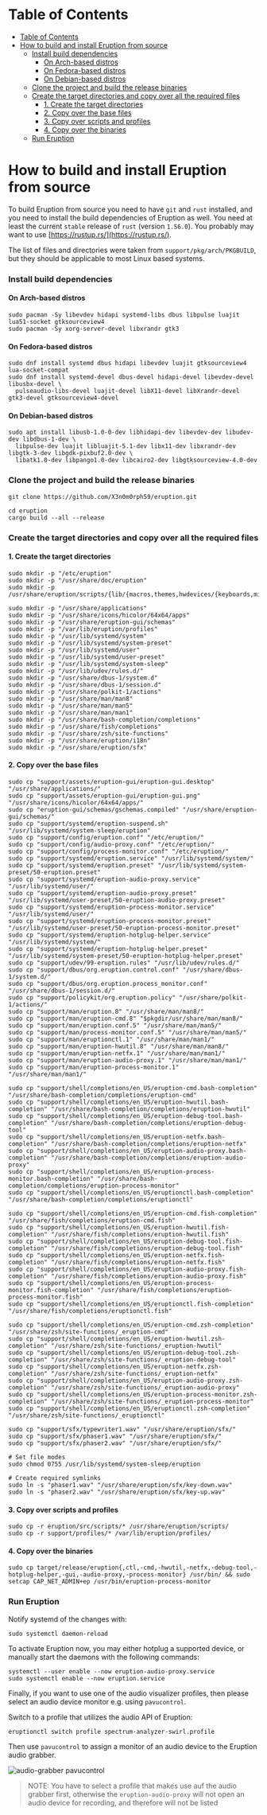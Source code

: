 # Table of Contents

- [Table of Contents](#table-of-contents)
- [How to build and install Eruption from source](#how-to-build-and-install-eruption-from-source)
    - [Install build dependencies](#install-build-dependencies)
      - [On Arch-based distros](#on-arch-based-distros)
      - [On Fedora-based distros](#on-fedora-based-distros)
      - [On Debian-based distros](#on-debian-based-distros)
    - [Clone the project and build the release binaries](#clone-the-project-and-build-the-release-binaries)
    - [Create the target directories and copy over all the required files](#create-the-target-directories-and-copy-over-all-the-required-files)
      - [1. Create the target directories](#1-create-the-target-directories)
      - [2. Copy over the base files](#2-copy-over-the-base-files)
      - [3. Copy over scripts and profiles](#3-copy-over-scripts-and-profiles)
      - [4. Copy over the binaries](#4-copy-over-the-binaries)
    - [Run Eruption](#run-eruption)

# How to build and install Eruption from source

To build Eruption from source you need to have `git` and `rust` installed, and you need to install the build
dependencies of Eruption as well. You need at least the current `stable` release of `rust` (version `1.56.0`).
You probably may want to use [https://rustup.rs/](https://rustup.rs/).

The list of files and directories were taken from `support/pkg/arch/PKGBUILD`, but they should be applicable to most
Linux based systems.

### Install build dependencies

#### On Arch-based distros

```shell
sudo pacman -Sy libevdev hidapi systemd-libs dbus libpulse luajit lua51-socket gtksourceview4
sudo pacman -Sy xorg-server-devel libxrandr gtk3
```

#### On Fedora-based distros

```shell
sudo dnf install systemd dbus hidapi libevdev luajit gtksourceview4 lua-socket-compat
sudo dnf install systemd-devel dbus-devel hidapi-devel libevdev-devel libusbx-devel \
  pulseaudio-libs-devel luajit-devel libX11-devel libXrandr-devel gtk3-devel gtksourceview4-devel
```

#### On Debian-based distros

```shell
sudo apt install libusb-1.0-0-dev libhidapi-dev libevdev-dev libudev-dev libdbus-1-dev \
  libpulse-dev luajit libluajit-5.1-dev libx11-dev libxrandr-dev libgtk-3-dev libgdk-pixbuf2.0-dev \
  libatk1.0-dev libpango1.0-dev libcairo2-dev libgtksourceview-4.0-dev
```

### Clone the project and build the release binaries

```shell
git clone https://github.com/X3n0m0rph59/eruption.git

cd eruption
cargo build --all --release
```

### Create the target directories and copy over all the required files

#### 1. Create the target directories

```shell
sudo mkdir -p "/etc/eruption"
sudo mkdir -p "/usr/share/doc/eruption"
sudo mkdir -p /usr/share/eruption/scripts/{lib/{macros,themes,hwdevices/{keyboards,mice}},examples}

sudo mkdir -p "/usr/share/applications"
sudo mkdir -p "/usr/share/icons/hicolor/64x64/apps"
sudo mkdir -p "/usr/share/eruption-gui/schemas"
sudo mkdir -p "/var/lib/eruption/profiles"
sudo mkdir -p "/usr/lib/systemd/system"
sudo mkdir -p "/usr/lib/systemd/system-preset"
sudo mkdir -p "/usr/lib/systemd/user"
sudo mkdir -p "/usr/lib/systemd/user-preset"
sudo mkdir -p "/usr/lib/systemd/system-sleep"
sudo mkdir -p "/usr/lib/udev/rules.d/"
sudo mkdir -p "/usr/share/dbus-1/system.d"
sudo mkdir -p "/usr/share/dbus-1/session.d"
sudo mkdir -p "/usr/share/polkit-1/actions"
sudo mkdir -p "/usr/share/man/man8"
sudo mkdir -p "/usr/share/man/man5"
sudo mkdir -p "/usr/share/man/man1"
sudo mkdir -p "/usr/share/bash-completion/completions"
sudo mkdir -p "/usr/share/fish/completions"
sudo mkdir -p "/usr/share/zsh/site-functions"
sudo mkdir -p "/usr/share/eruption/i18n"
sudo mkdir -p "/usr/share/eruption/sfx"
```

#### 2. Copy over the base files

```shell
sudo cp "support/assets/eruption-gui/eruption-gui.desktop" "/usr/share/applications/"
sudo cp "support/assets/eruption-gui/eruption-gui.png" "/usr/share/icons/hicolor/64x64/apps/"
sudo cp "eruption-gui/schemas/gschemas.compiled" "/usr/share/eruption-gui/schemas/"
sudo cp "support/systemd/eruption-suspend.sh" "/usr/lib/systemd/system-sleep/eruption"
sudo cp "support/config/eruption.conf" "/etc/eruption/"
sudo cp "support/config/audio-proxy.conf" "/etc/eruption/"
sudo cp "support/config/process-monitor.conf" "/etc/eruption/"
sudo cp "support/systemd/eruption.service" "/usr/lib/systemd/system/"
sudo cp "support/systemd/eruption.preset" "/usr/lib/systemd/system-preset/50-eruption.preset"
sudo cp "support/systemd/eruption-audio-proxy.service" "/usr/lib/systemd/user/"
sudo cp "support/systemd/eruption-audio-proxy.preset" "/usr/lib/systemd/user-preset/50-eruption-audio-proxy.preset"
sudo cp "support/systemd/eruption-process-monitor.service" "/usr/lib/systemd/user/"
sudo cp "support/systemd/eruption-process-monitor.preset" "/usr/lib/systemd/user-preset/50-eruption-process-monitor.preset"
sudo cp "support/systemd/eruption-hotplug-helper.service" "/usr/lib/systemd/system/"
sudo cp "support/systemd/eruption-hotplug-helper.preset" "/usr/lib/systemd/system-preset/50-eruption-hotplug-helper.preset"
sudo cp "support/udev/99-eruption.rules" "/usr/lib/udev/rules.d/"
sudo cp "support/dbus/org.eruption.control.conf" "/usr/share/dbus-1/system.d/"
sudo cp "support/dbus/org.eruption.process_monitor.conf" "/usr/share/dbus-1/session.d/"
sudo cp "support/policykit/org.eruption.policy" "/usr/share/polkit-1/actions/"
sudo cp "support/man/eruption.8" "/usr/share/man/man8/"
sudo cp "support/man/eruption-cmd.8" "$pkgdir/usr/share/man/man8/"
sudo cp "support/man/eruption.conf.5" "/usr/share/man/man5/"
sudo cp "support/man/process-monitor.conf.5" "/usr/share/man/man5/"
sudo cp "support/man/eruptionctl.1" "/usr/share/man/man1/"
sudo cp "support/man/eruption-hwutil.8" "/usr/share/man/man8/"
sudo cp "support/man/eruption-netfx.1" "/usr/share/man/man1/"
sudo cp "support/man/eruption-audio-proxy.1" "/usr/share/man/man1/"
sudo cp "support/man/eruption-process-monitor.1" "/usr/share/man/man1/"

sudo cp "support/shell/completions/en_US/eruption-cmd.bash-completion" "/usr/share/bash-completion/completions/eruption-cmd"
sudo cp "support/shell/completions/en_US/eruption-hwutil.bash-completion" "/usr/share/bash-completion/completions/eruption-hwutil"
sudo cp "support/shell/completions/en_US/eruption-debug-tool.bash-completion" "/usr/share/bash-completion/completions/eruption-debug-tool"
sudo cp "support/shell/completions/en_US/eruption-netfx.bash-completion" "/usr/share/bash-completion/completions/eruption-netfx"
sudo cp "support/shell/completions/en_US/eruption-audio-proxy.bash-completion" "/usr/share/bash-completion/completions/eruption-audio-proxy"
sudo cp "support/shell/completions/en_US/eruption-process-monitor.bash-completion" "/usr/share/bash-completion/completions/eruption-process-monitor"
sudo cp "support/shell/completions/en_US/eruptionctl.bash-completion" "/usr/share/bash-completion/completions/eruptionctl"

sudo cp "support/shell/completions/en_US/eruption-cmd.fish-completion" "/usr/share/fish/completions/eruption-cmd.fish"
sudo cp "support/shell/completions/en_US/eruption-hwutil.fish-completion" "/usr/share/fish/completions/eruption-hwutil.fish"
sudo cp "support/shell/completions/en_US/eruption-debug-tool.fish-completion" "/usr/share/fish/completions/eruption-debug-tool.fish"
sudo cp "support/shell/completions/en_US/eruption-netfx.fish-completion" "/usr/share/fish/completions/eruption-netfx.fish"
sudo cp "support/shell/completions/en_US/eruption-audio-proxy.fish-completion" "/usr/share/fish/completions/eruption-audio-proxy.fish"
sudo cp "support/shell/completions/en_US/eruption-process-monitor.fish-completion" "/usr/share/fish/completions/eruption-process-monitor.fish"
sudo cp "support/shell/completions/en_US/eruptionctl.fish-completion" "/usr/share/fish/completions/eruptionctl.fish"

sudo cp "support/shell/completions/en_US/eruption-cmd.zsh-completion" "/usr/share/zsh/site-functions/_eruption-cmd"
sudo cp "support/shell/completions/en_US/eruption-hwutil.zsh-completion" "/usr/share/zsh/site-functions/_eruption-hwutil"
sudo cp "support/shell/completions/en_US/eruption-debug-tool.zsh-completion" "/usr/share/zsh/site-functions/_eruption-debug-tool"
sudo cp "support/shell/completions/en_US/eruption-netfx.zsh-completion" "/usr/share/zsh/site-functions/_eruption-netfx"
sudo cp "support/shell/completions/en_US/eruption-audio-proxy.zsh-completion" "/usr/share/zsh/site-functions/_eruption-audio-proxy"
sudo cp "support/shell/completions/en_US/eruption-process-monitor.zsh-completion" "/usr/share/zsh/site-functions/_eruption-process-monitor"
sudo cp "support/shell/completions/en_US/eruptionctl.zsh-completion" "/usr/share/zsh/site-functions/_eruptionctl"

sudo cp "support/sfx/typewriter1.wav" "/usr/share/eruption/sfx/"
sudo cp "support/sfx/phaser1.wav" "/usr/share/eruption/sfx/"
sudo cp "support/sfx/phaser2.wav" "/usr/share/eruption/sfx/"

# Set file modes
sudo chmod 0755 /usr/lib/systemd/system-sleep/eruption

# Create required symlinks
sudo ln -s "phaser1.wav" "/usr/share/eruption/sfx/key-down.wav"
sudo ln -s "phaser2.wav" "/usr/share/eruption/sfx/key-up.wav"
```

#### 3. Copy over scripts and profiles

```shell
sudo cp -r eruption/src/scripts/* /usr/share/eruption/scripts/
sudo cp -r support/profiles/* /var/lib/eruption/profiles/
```

#### 4. Copy over the binaries

```shell
sudo cp target/release/eruption{,ctl,-cmd,-hwutil,-netfx,-debug-tool,-hotplug-helper,-gui,-audio-proxy,-process-monitor} /usr/bin/ && sudo setcap CAP_NET_ADMIN+ep /usr/bin/eruption-process-monitor
```

### Run Eruption

Notify systemd of the changes with:

```shell
sudo systemctl daemon-reload
```

To activate Eruption now, you may either hotplug a supported device, or manually start the daemons with the following
commands:

```shell
systemctl --user enable --now eruption-audio-proxy.service
sudo systemctl enable --now eruption.service
```

Finally, if you want to use one of the audio visualizer profiles, then please select an audio device monitor e.g.
using `pavucontrol`.

Switch to a profile that utilizes the audio API of Eruption:
```shell
eruptionctl switch profile spectrum-analyzer-swirl.profile
```

Then use `pavucontrol` to assign a monitor of an audio device to the Eruption audio grabber.

![audio-grabber pavucontrol](assets/screenshot-audio-grabber-pavucontrol.png)
> NOTE: You have to select a profile that makes use auf the audio grabber first, otherwise the
> `eruption-audio-proxy` will not open an audio device for recording, and therefore will not be listed
